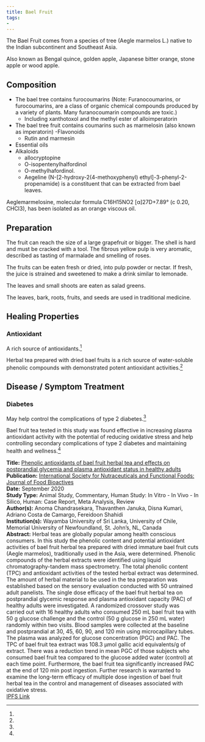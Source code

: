 ```yaml
---
title: Bael Fruit
tags:
-
---
```

The Bael Fruit comes from a species of tree (Aegle marmelos L.) native to the Indian subcontinent and Southeast Asia.

Also known as Bengal quince, golden apple, Japanese bitter orange, stone apple or wood apple.

## Composition

- The bael tree contains furocoumarins (Note: Furanocoumarins, or furocoumarins, are a class of organic chemical compounds produced by a variety of plants. Many furanocoumarin compounds are toxic.)
    - Including xanthotoxol and the methyl ester of alloimperatorin
- The bael tree fruit contains coumarins such as marmelosin (also known as imperatorin)
-Flavonoids
    - Rutin and marmesin
- Essential oils
- Alkaloids
    - allocryptopine
    - O-isopentenylhalfordinol
    - O-methylhafordinol.
    - Aegeline (N-[2-hydroxy-2(4-methoxyphenyl) ethyl]-3-phenyl-2-propenamide) is a constituent that can be extracted from bael leaves.

Aeglemarmelosine, molecular formula C16H15NO2 [α]27D+7.89° (c 0.20, CHCl3), has been isolated as an orange viscous oil.

## Preparation

The fruit can reach the size of a large grapefruit or bigger. The shell is hard and must be cracked with a tool. The fibrous yellow pulp is very aromatic, described as tasting of marmalade and smelling of roses.

The fruits can be eaten fresh or dried, into pulp powder or nectar. If fresh, the juice is strained and sweetened to make a drink similar to lemonade.

The leaves and small shoots are eaten as salad greens.

The leaves, bark, roots, fruits, and seeds are used in traditional medicine.

## Healing Properties

### Antioxidant

A rich source of antioxidants.[^1]

Herbal tea prepared with dried bael fruits is a rich source of water-soluble phenolic compounds with demonstrated potent antioxidant activities.[^1]

## Disease / Symptom Treatment

### Diabetes

May help control the complications of type 2 diabetes.[^1]

Bael fruit tea tested in this study was found effective in increasing plasma antioxidant activity with the potential of reducing oxidative stress and help controlling secondary complications of type 2 diabetes and maintaining health and wellness.[^1]

[^1]: 
**Title:** [Phenolic antioxidants of bael fruit herbal tea and effects on postprandial glycemia and plasma antioxidant status in healthy adults](https://doi.org/10.31665/JFB.2020.11238)<br>
**Publication:** [International Society for Nutraceuticals and Functional Foods: Journal of Food Bioactives]( )<br>
**Date:** September 2020<br>
**Study Type:** Animal Study, Commentary, Human Study: In Vitro - In Vivo - In Silico, Human: Case Report, Meta Analysis, Review<br>
**Author(s):** Anoma Chandrasekara, Thavanthen Januka, Disna Kumari, Adriano Costa de Camargo, Fereidoon Shahidi<br>
**Institution(s):** Wayamba University of Sri Lanka, University of Chile, Memorial University of Newfoundland, St. John’s, NL, Canada<br>
**Abstract:** Herbal teas are globally popular among health conscious consumers. In this study the phenolic content and potential antioxidant activities of bael fruit herbal tea prepared with dried immature bael fruit cuts (Aegle marmelos), traditionally used in the Asia, were determined. Phenolic compounds of the herbal extracts were identified using liquid chromatography-tandem mass spectrometry. The total phenolic content (TPC) and antioxidant activities of the tested herbal extract was determined. The amount of herbal material to be used in the tea preparation was established based on the sensory evaluation conducted with 50 untrained adult panelists. The single dose efficacy of the bael fruit herbal tea on postprandial glycemic response and plasma antioxidant capacity (PAC) of healthy adults were investigated. A randomized crossover study was carried out with 16 healthy adults who consumed 250 mL bael fruit tea with 50 g glucose challenge and the control (50 g glucose in 250 mL water) randomly within two visits. Blood samples were collected at the baseline and postprandial at 30, 45, 60, 90, and 120 min using microcapillary tubes. The plasma was analyzed for glucose concentration (PGC) and PAC. The TPC of bael fruit tea extract was 108.3 μmol gallic acid equivalents/g of extract. There was a reduction trend in mean PGC of those subjects who consumed bael fruit tea compared to the glucose added water (control) at each time point. Furthermore, the bael fruit tea significantly increased PAC at the end of 120 min post ingestion. Further research is warranted to examine the long-term efficacy of multiple dose ingestion of bael fruit herbal tea in the control and management of diseases associated with oxidative stress.<br>
[IPFS Link](https://ipfs.io/ipfs/QmbpjoRBMCCvYf81nDa3fyEjdK5ydVLyRS8wfnskj3QWcQ)

<!-- [^1]: 
**Title:** [ ]( )<br>
**Publication:** [ ]( )<br>
**Date:** <br>
**Study Type:** Animal Study, Commentary, Human Study: In Vitro - In Vivo - In Silico, Human: Case Report, Meta Analysis, Review<br>
**Author(s):** <br>
**Institution(s):** <br>
**Abstract:** <br>
[IPFS Link](https://ipfs.io/ipfs/) -->

<!-- <img src="https://res.cloudinary.com/alchemist-cookbook/image/upload/w_200,f_auto/healing-items/acemannan.jpg" style="border-radius: 5px; border-width: 1px; border-color: #c9c9c9; border-style: solid;   display: block; margin-left: auto; margin-right: auto;"> -->